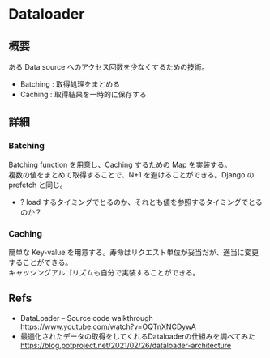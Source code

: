 # Dataloader

## 概要

ある Data source へのアクセス回数を少なくするための技術。

- Batching : 取得処理をまとめる
- Caching : 取得結果を一時的に保存する

## 詳細

### Batching

Batching function を用意し、Caching するための Map を実装する。<br>
複数の値をまとめて取得することで、N+1 を避けることができる。Django の prefetch と同じ。

- ? load するタイミングでとるのか、それとも値を参照するタイミングでとるのか？

### Caching

簡単な Key-value を用意する。寿命はリクエスト単位が妥当だが、適当に変更することができる。<br>
キャッシングアルゴリズムも自分で実装することができる。

## Refs

- DataLoader – Source code walkthrough https://www.youtube.com/watch?v=OQTnXNCDywA
- 最適化されたデータの取得をしてくれるDataloaderの仕組みを調べてみた https://blog.potproject.net/2021/02/26/dataloader-architecture
